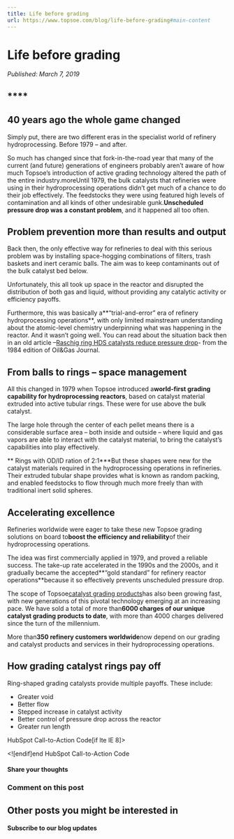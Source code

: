 ```yaml
---
title: Life before grading
url: https://www.topsoe.com/blog/life-before-grading#main-content
---
```


# Life before grading

*Published: March 7, 2019*

## ****

## **40 years ago the whole game changed**

Simply put, there are two different eras in the specialist world of refinery hydroprocessing. Before 1979 – and after.

So much has changed since that fork-in-the-road year that many of the current (and future) generations of engineers probably aren’t aware of how much Topsoe’s introduction of active grading technology altered the path of the entire industry.moreUntil 1979, the bulk catalysts that refineries were using in their hydroprocessing operations didn’t get much of a chance to do their job effectively. The feedstocks they were using featured high levels of contamination and all kinds of other undesirable gunk.**Unscheduled pressure drop was a constant problem**, and it happened all too often.

## **Problem prevention more than results and output**

Back then, the only effective way for refineries to deal with this serious problem was by installing space-hogging combinations of filters, trash baskets and inert ceramic balls. The aim was to keep contaminants out of the bulk catalyst bed below.

Unfortunately, this all took up space in the reactor and disrupted the distribution of both gas and liquid, without providing any catalytic activity or efficiency payoffs.

Furthermore, this was basically a**“trial-and-error” era of refinery hydroprocessing operations**, with only limited mainstream understanding about the atomic-level chemistry underpinning what was happening in the reactor. And it wasn’t going well. You can read about the situation back then in an old article –[Raschig ring HDS catalysts reduce pressure drop](https://info.topsoe.com/hubfs/Raschig%20ring%20HDS%20Catalysts%20reduce%20Pressure%20Drop_Brian%20M.%20Moyse_OGJ.pdf)- from the 1984 edition of Oil&Gas Journal.

## **From balls to rings – space management**

All this changed in 1979 when Topsoe introduced a**world-first grading capability for hydroprocessing reactors**, based on catalyst material extruded into active tubular rings. These were for use above the bulk catalyst.

The large hole through the center of each pellet means there is a considerable surface area – both inside and outside – where liquid and gas vapors are able to interact with the catalyst material, to bring the catalyst’s capabilities into play effectively.

** Rings with OD/ID ration of 2:1***But these shapes were new for the catalyst materials required in the hydroprocessing operations in refineries. Their extruded tubular shape provides what is known as random packing, and enabled feedstocks to flow through much more freely than with traditional inert solid spheres.

## **Accelerating excellence**

Refineries worldwide were eager to take these new Topsoe grading solutions on board to**boost the efficiency and reliability**of their hydroprocessing operations.

The idea was first commercially applied in 1979, and proved a reliable success. The take-up rate accelerated in the 1990s and the 2000s, and it gradually became the accepted**“gold standard” for refinery reactor operations**because it so effectively prevents unscheduled pressure drop.

The scope of Topsoe[catalyst grading products](https://www.topsoe.com/processes/pressure-drop-control)has also been growing fast, with new generations of this pivotal technology emerging at an increasing pace. We have sold a total of more than**6000 charges of our unique catalyst grading products to date**, with more than 4000 charges delivered since the turn of the millennium.

More than**350 refinery customers worldwide**now depend on our grading and catalyst products and services in their hydroprocessing operations.

## **How grading catalyst rings pay off**

Ring-shaped grading catalysts provide multiple payoffs. These include:

- Greater void
- Better flow
- Stepped increase in catalyst activity
- Better control of pressure drop across the reactor
- Greater run length

HubSpot Call-to-Action Code[if lte IE 8]><div id="hs-cta-ie-element"></div><![endif][](https://cta-redirect.hubspot.com/cta/redirect/2115834/9604d43b-0b4a-49fc-954e-65408a00fba8)end HubSpot Call-to-Action Code

#### Share your thoughts

### Comment on this post

## Other posts you might be interested in

#### Subscribe to our blog updates